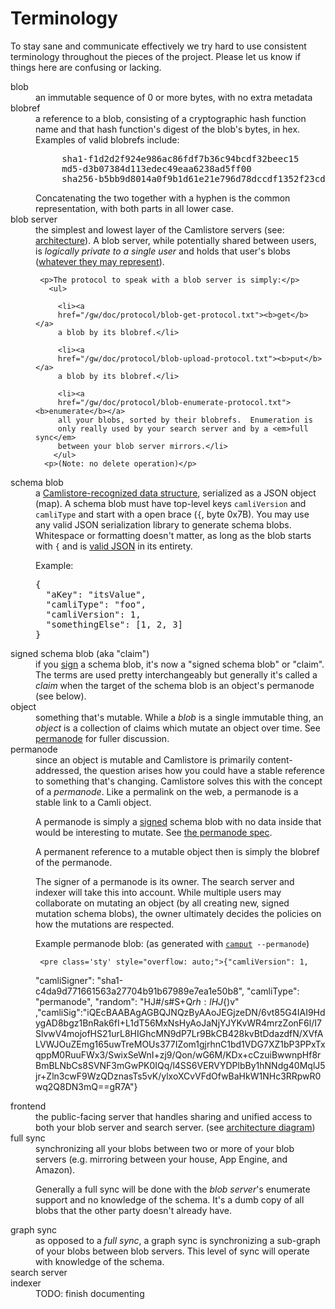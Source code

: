 <h1>Terminology</h1>

<p>To stay sane and communicate effectively we try hard to use
consistent terminology throughout the pieces of the project.  Please let us know
if things here are confusing or lacking.</p>

<dl class='terms'>

<!-- ---------------------------------------------------------------------- -->
<dt id='blob'>blob</dt>

  <dd>an immutable sequence of 0 or more bytes, with no extra metadata</dd>

<!-- ---------------------------------------------------------------------- -->
<dt id='blobref'>blobref</dt>

  <dd>a reference to a blob, consisting of a cryptographic hash
  function name and that hash function's digest of the blob's bytes,
  in hex.  Examples of valid blobrefs include:
  <pre>
     sha1-f1d2d2f924e986ac86fdf7b36c94bcdf32beec15
     md5-d3b07384d113edec49eaa6238ad5ff00
     sha256-b5bb9d8014a0f9b1d61e21e796d78dccdf1352f23cd32812f4850b878ae4944c</pre>
  Concatenating the two together with a hyphen is the common
  representation, with both parts in all lower case.
  </dd>

<!-- ---------------------------------------------------------------------- -->
<dt id='blobserver'>blob server</dt>

  <dd>the simplest and lowest layer of the Camlistore servers (see: <a
     href="/docs/arch">architecture</a>).  A blob server, while
     potentially shared between users, is <em>logically private to a
     single user</em> and holds that user's blobs (<a
     href="/docs/schema">whatever they may represent</a>).

     <p>The protocol to speak with a blob server is simply:</p>
       <ul>

         <li><a
         href="/gw/doc/protocol/blob-get-protocol.txt"><b>get</b></a>
         a blob by its blobref.</li>

         <li><a
         href="/gw/doc/protocol/blob-upload-protocol.txt"><b>put</b></a>
         a blob by its blobref.</li>

         <li><a
         href="/gw/doc/protocol/blob-enumerate-protocol.txt"><b>enumerate</b></a>
         all your blobs, sorted by their blobrefs.  Enumeration is
         only really used by your search server and by a <em>full sync</em>
         between your blob server mirrors.</li>
        </ul>
      <p>(Note: no delete operation)</p>
   </dd>

<!-- ---------------------------------------------------------------------- -->
<dt id='schemablob'>schema blob</dt>

<dd>a <a href="/docs/schema">Camlistore-recognized data structure</a>, serialized as a JSON
object (map).  A schema blob must have top-level keys
<code>camliVersion</code> and <code>camliType</code> and start with a open brace (<code>{</code>, byte 0x7B).  You may use any valid JSON
serialization library to generate schema blobs.  Whitespace or formatting doesn't matter, as long as the blob
starts with <code>{</code> and is <a href="http://json.org/">valid JSON</a> in its entirety.

<p>Example:</p>
<pre class='sty'>
{
  "aKey": "itsValue",
  "camliType": "foo",
  "camliVersion": 1,
  "somethingElse": [1, 2, 3]
}</pre>

</dd>


<!-- ---------------------------------------------------------------------- -->
<dt id='claim'>signed schema blob (aka "claim")</dt>

<dd>if you <a href="/docs/json-signing">sign</a> a schema blob,
  it's now a "signed schema blob" or "claim".  The terms are used pretty
  interchangeably but generally it's called a <em>claim</em> when the target of
  the schema blob is an object's permanode (see below).

</dd>


<!-- ---------------------------------------------------------------------- -->
<dt id='object'>object</dt>

<dd>something that's mutable.  While a <em>blob</em> is a single
  immutable thing, an <em>object</em> is a collection of claims
  which mutate an object over time.  See <a href="#permanode" class='local'>permanode</a> for fuller discussion.
</dd>

<!-- ---------------------------------------------------------------------- -->
<dt id='permanode'>permanode</dt>

<dd>since an object is mutable and Camlistore is primarily content-addressed,
  the question arises how you could have a stable reference to something that's
  changing.  Camlistore solves this with the concept of a <em>permanode</em>.
  Like a permalink on the web, a permanode is a stable link to a Camli object.

  <p>A permanode is simply a <a href="/docs/json-signing">signed</a>
     schema blob with no data inside that would be interesting to
     mutate.  See <a href="/gw/doc/schema/permanode.md">the
     permanode spec</a>.</p>

  <p>A permanent reference to a mutable object then is simply the blobref of
     the permanode.</p>

  <p>The signer of a permanode is its owner. The search server and
     indexer will take this into account.  While multiple users may collaborate
     on mutating an object (by all creating new, signed mutation schema blobs),
     the owner ultimately decides the policies on how the mutations are respected.</p>

  <p>Example permanode blob:  (as generated with <code><a href="/cmd/camput">camput</a> --permanode</code>)</p>

     <pre class='sty' style="overflow: auto;">{"camliVersion": 1,
  "camliSigner": "sha1-c4da9d771661563a27704b91b67989e7ea1e50b8",
  "camliType": "permanode",
  "random": "HJ#/s#S+Q$rh:lHJ${)v"
,"camliSig":"iQEcBAABAgAGBQJNQzByAAoJEGjzeDN/6vt85G4IAI9HdygAD8bgz1BnRak6fI+L1dT56MxNsHyAoJaNjYJYKvWR4mrzZonF6l/I7SlvwV4mojofHS21urL8HIGhcMN9dP7Lr9BkCB428kvBtDdazdfN/XVfALVWJOuZEmg165uwTreMOUs377IZom1gjrhnC1bd1VDG7XZ1bP3PPxTxqppM0RuuFWx3/SwixSeWnI+zj9/Qon/wG6M/KDx+cCzuiBwwnpHf8rBmBLNbCs8SVNF3mGwPK0IQq/l4SS6VERVYDPlbBy1hNNdg40MqlJ5jr+Zln3cwF9WzQDznasTs5vK/ylxoXCvVFdOfwBaHkW1NHc3RRpwR0wq2Q8DN3mQ==gR7A"}</pre>

  </dd>

<!-- ---------------------------------------------------------------------- -->
<dt id='frontend'>frontend</dt>
<dd>the public-facing server that handles sharing and unified access to both
  your blob server and search server.  (see <a href="arch">architecture diagram</a>)
</dd>

<!-- ---------------------------------------------------------------------- -->
<dt id='fullsync'>full sync</dt>
<dd>synchronizing all your blobs between two or more of your blob servers
(e.g. mirroring between your house, App Engine, and Amazon).

<p>Generally a full sync will be done with the <em>blob server</em>'s enumerate
support and no knowledge of the schema.  It's a dumb copy of all blobs that the
other party doesn't already have.</p>
</dd>

<!-- ---------------------------------------------------------------------- -->
<dt id='graphsync'>graph sync</dt>

<dd>as opposed to a <em>full sync</em>, a graph sync is synchronizing
a sub-graph of your blobs between blob servers.  This level of sync will operate
with knowledge of the schema.</dd>

<!-- ---------------------------------------------------------------------- -->
<dt id='searchserver'>search server</dt>
<dt id='indexer'>indexer</dt>

<dd>TODO: finish documenting</dd>

</dl>

<script>
var terms = document.getElementsByTagName("dt");
for (var i = 0; i < terms.length; i++) {
  var term = terms[i];
  var id = term.getAttribute("id");
  if (!id) {
     continue;
  }
  var link = document.createElement("span");
  link.setAttribute("class", "termhashlink");
  link.innerHTML = "&nbsp;[<a href='#" + id + "'>#</a>]";
  term.appendChild(link);
}
</script>

